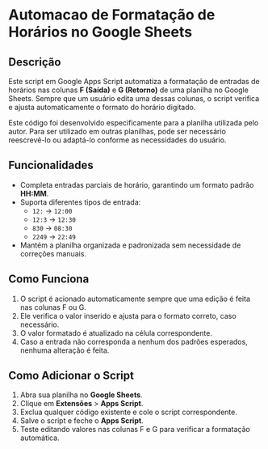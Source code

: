 # Automacao de Formatação de Horários no Google Sheets

## Descrição

Este script em Google Apps Script automatiza a formatação de entradas de horários nas colunas **F (Saída)** e **G (Retorno)** de uma planilha no Google Sheets. Sempre que um usuário edita uma dessas colunas, o script verifica e ajusta automaticamente o formato do horário digitado.

Este código foi desenvolvido especificamente para a planilha utilizada pelo autor. Para ser utilizado em outras planilhas, pode ser necessário reescrevê-lo ou adaptá-lo conforme as necessidades do usuário.

## Funcionalidades

- Completa entradas parciais de horário, garantindo um formato padrão **HH:MM**.
- Suporta diferentes tipos de entrada:
  - `12:` → `12:00`
  - `12:3` → `12:30`
  - `830` → `08:30`
  - `2249` → `22:49`
- Mantém a planilha organizada e padronizada sem necessidade de correções manuais.

## Como Funciona

1. O script é acionado automaticamente sempre que uma edição é feita nas colunas F ou G.
2. Ele verifica o valor inserido e ajusta para o formato correto, caso necessário.
3. O valor formatado é atualizado na célula correspondente.
4. Caso a entrada não corresponda a nenhum dos padrões esperados, nenhuma alteração é feita.

## Como Adicionar o Script

1. Abra sua planilha no **Google Sheets**.
2. Clique em **Extensões** > **Apps Script**.
3. Exclua qualquer código existente e cole o script correspondente.
4. Salve o script e feche o **Apps Script**.
5. Teste editando valores nas colunas F e G para verificar a formatação automática.

